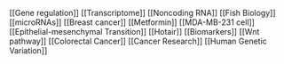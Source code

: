 [[Gene regulation]]
[[Transcriptome]]
[[Noncoding RNA]]
[[Fish Biology]]
[[microRNAs]]
[[Breast cancer]]
[[Metformin]]
[[MDA-MB-231 cell]]
[[Epithelial-mesenchymal Transition]]
[[Hotair]]
[[Biomarkers]]
[[Wnt pathway]]
[[Colorectal Cancer]]
[[Cancer Research]]
[[Human Genetic Variation]]
